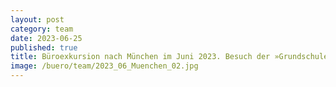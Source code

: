 ```yaml
---
layout: post
category: team
date: 2023-06-25
published: true
title: Büroexkursion nach München im Juni 2023. Besuch der »Grundschule am Arnulfpark« von Hess/Talhof/Kusmierz mit Führung durch den Architekten Fedor Kusmierz und die Schulleiterin Sabine Dorp.
image: /buero/team/2023_06_Muenchen_02.jpg
---
```

